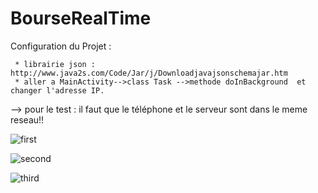 # BourseRealTime

Configuration du Projet :
     
     * librairie json : http://www.java2s.com/Code/Jar/j/Downloadjavajsonschemajar.htm
     * aller a MainActivity-->class Task -->methode doInBackground  et changer l'adresse IP.
     
--> pour le test :
   il faut que le téléphone et le serveur sont dans le meme reseau!!
   
![first](https://cloud.githubusercontent.com/assets/12902041/15300335/f951477a-1b9f-11e6-96e1-564cc15b5f20.png)

![second](https://cloud.githubusercontent.com/assets/12902041/15300345/0706c4b2-1ba0-11e6-8226-5650a14c1d28.png)

![third](https://cloud.githubusercontent.com/assets/12902041/15300354/1a68421a-1ba0-11e6-894d-9aae4d4bf8d1.png)
